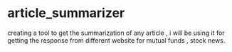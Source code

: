 # article_summarizer
creating a tool to get the summarization of any article , i will be using it for getting the response from different website for mutual funds , stock news.
